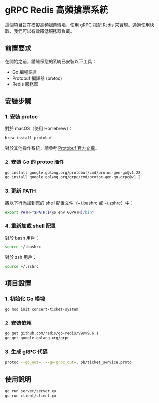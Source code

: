 # gRPC Redis 高頻搶票系統

這個項目旨在模擬高頻搶票情境，使用 gRPC 搭配 Redis 來實現。通過使用快取，我們可以有效降低服務器負載。

## 前置要求

在開始之前，請確保您的系統已安裝以下工具：

- Go 編程語言
- Protobuf 編譯器 (protoc)
- Redis 服務器

## 安裝步驟

### 1. 安裝 protoc

對於 macOS（使用 Homebrew）：

```bash
brew install protobuf
```

對於其他操作系統，請參考 [Protobuf 官方文檔](https://github.com/protocolbuffers/protobuf#protocol-compiler-installation)。

### 2. 安裝 Go 的 protoc 插件

```bash
go install google.golang.org/protobuf/cmd/protoc-gen-go@v1.28
go install google.golang.org/grpc/cmd/protoc-gen-go-grpc@v1.2
```

### 3. 更新 PATH

將以下行添加到您的 shell 配置文件（~/.bashrc 或 ~/.zshrc）中：

```bash
export PATH="$PATH:$(go env GOPATH)/bin"
```

### 4. 重新加載 shell 配置

對於 bash 用戶：

```bash
source ~/.bashrc
```

對於 zsh 用戶：

```bash
source ~/.zshrc
```

## 項目設置

### 1. 初始化 Go 模塊

```bash
go mod init concert-ticket-system
```

### 2. 安裝依賴

```bash
go get github.com/redis/go-redis/v9@v9.6.1
go get google.golang.org/grpc
```

### 3. 生成 gRPC 代碼

```bash
protoc --go_out=. --go-grpc_out=. pb/ticket_service.proto
```

## 使用說明
```bash
go run server/server.go
go run client/client.go
```
